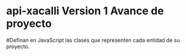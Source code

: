 # api-xacalli Version 1 Avance de proyecto
#Definan en JavaScript las clases que representen cada entidad de su proyecto.
